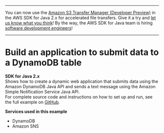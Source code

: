 --------

You can now use the [Amazon S3 Transfer Manager \(Developer Preview\)](https://bit.ly/2WQebiP) in the AWS SDK for Java 2\.x for accelerated file transfers\. Give it a try and [let us know what you think](https://bit.ly/3zT1YYM)\! By the way, the AWS SDK for Java team is hiring [software development engineers](https://github.com/aws/aws-sdk-java-v2/issues/3156)\!

--------

# Build an application to submit data to a DynamoDB table<a name="cross_SubmitDataApp_java_topic"></a>

**SDK for Java 2\.x**  
 Shows how to create a dynamic web application that submits data using the Amazon DynamoDB Java API and sends a text message using the Amazon Simple Notification Service Java API\.   
 For complete source code and instructions on how to set up and run, see the full example on [GitHub](https://github.com/awsdocs/aws-doc-sdk-examples/tree/main/javav2/usecases/creating_first_project)\.   

**Services used in this example**
+ DynamoDB
+ Amazon SNS